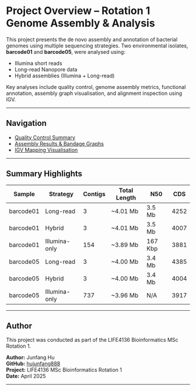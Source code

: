 # Project Overview – Rotation 1 Genome Assembly & Analysis

This project presents the de novo assembly and annotation of bacterial genomes using multiple sequencing strategies. Two environmental isolates, **barcode01** and **barcode05**, were analysed using:

- Illumina short reads
- Long-read Nanopore data
- Hybrid assemblies (Illumina + Long-read)

Key analyses include quality control, genome assembly metrics, functional annotation, assembly graph visualisation, and alignment inspection using IGV.

---

## Navigation

- [Quality Control Summary](QC_summary.md)
- [Assembly Results & Bandage Graphs](results.md)
- [IGV Mapping Visualisation](igv_visualisation/IGV_visualisation.md)

---

##  Summary Highlights

| Sample    | Strategy        | Contigs | Total Length | N50        | CDS   |
|-----------|-----------------|---------|---------------|------------|--------|
| barcode01 | Long-read       | 3       | ~4.01 Mb      | 3.5 Mb     | 4252   |
| barcode01 | Hybrid          | 3       | ~4.01 Mb      | 3.5 Mb     | 4007   |
| barcode01 | Illumina-only   | 154     | ~3.89 Mb      | 167 Kbp    | 3881   |
| barcode05 | Long-read       | 3       | ~4.00 Mb      | 3.4 Mb     | 4385   |
| barcode05 | Hybrid          | 3       | ~4.00 Mb      | 3.4 Mb     | 4004   |
| barcode05 | Illumina-only   | 737     | ~3.96 Mb      | N/A        | 3917   |

---

##  Author

This project was conducted as part of the LIFE4136 Bioinformatics MSc Rotation 1.

**Author:** Junfang Hu  
**GitHub:** [hujunfang888](https://github.com/hujunfang888)  
**Project:** LIFE4136 MSc Bioinformatics Rotation 1  
**Date:** April 2025

---

